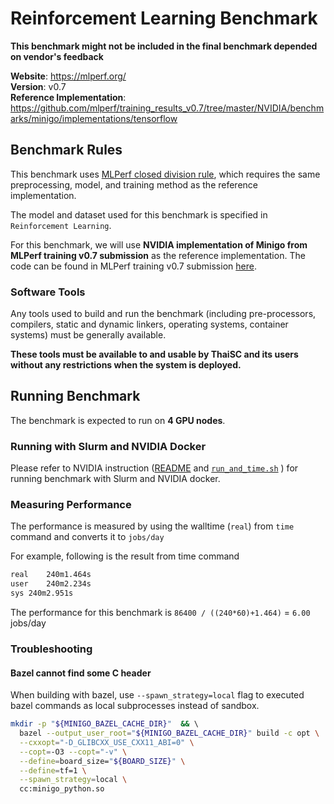 # Reinforcement Learning Benchmark

**This benchmark might not be included in the final benchmark depended on vendor's feedback**

**Website**: https://mlperf.org/  
**Version**: v0.7  
**Reference Implementation**: https://github.com/mlperf/training_results_v0.7/tree/master/NVIDIA/benchmarks/minigo/implementations/tensorflow

## Benchmark Rules

This benchmark uses [MLPerf closed division rule](https://github.com/mlperf/training_policies/blob/master/training_rules.adoc#closed-division), which requires the same preprocessing, model, and training method as the reference implementation.

The model and dataset used for this benchmark is specified in `Reinforcement Learning`. 

For this benchmark, we will use **NVIDIA implementation of Minigo from MLPerf training v0.7 submission** as the reference implementation. The code can be found in MLPerf training v0.7 submission [here](https://github.com/mlperf/training_results_v0.7/tree/master/NVIDIA/benchmarks/minigo/implementations/tensorflow).

### Software Tools

Any tools used to build and run the benchmark (including pre-processors, compilers, static and dynamic linkers, operating systems, container systems) must be generally available.

**These tools must be available to and usable by ThaiSC and its users without any restrictions when the system is deployed.**

## Running Benchmark

The benchmark is expected to run on **4 GPU nodes**.

### Running with Slurm and NVIDIA Docker

Please refer to NVIDIA instruction ([README](https://github.com/mlperf/training_results_v0.7/blob/master/NVIDIA/benchmarks/minigo/implementations/tensorflow/README.md) and [`run_and_time.sh`](https://github.com/mlperf/training_results_v0.7/blob/master/NVIDIA/benchmarks/minigo/implementations/tensorflow/run_and_time.sh) ) for running benchmark with Slurm and NVIDIA docker.

### Measuring Performance

The performance is measured by using the walltime (`real`) from  `time` command and converts it to `jobs/day` 

For example, following is the result from time command

``` bash
real	240m1.464s
user	240m2.234s
sys	240m2.951s
```

The performance for this benchmark is `86400 / ((240*60)+1.464)` = `6.00` jobs/day 

### Troubleshooting

#### Bazel cannot find some C header

When building with bazel, use `--spawn_strategy=local` flag to executed bazel commands as local subprocesses instead of sandbox. 

``` bash
mkdir -p "${MINIGO_BAZEL_CACHE_DIR}"  && \ 
  bazel --output_user_root="${MINIGO_BAZEL_CACHE_DIR}" build -c opt \
  --cxxopt="-D_GLIBCXX_USE_CXX11_ABI=0" \
  --copt=-O3 --copt="-v" \
  --define=board_size="${BOARD_SIZE}" \
  --define=tf=1 \
  --spawn_strategy=local \
  cc:minigo_python.so
```

